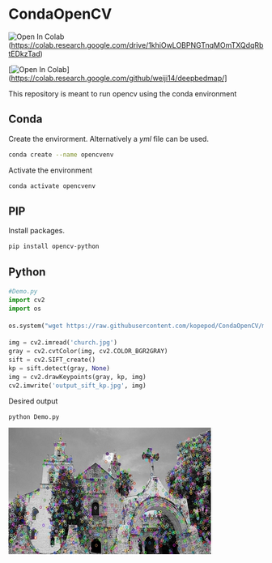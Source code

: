 # CondaOpenCV

![Open In Colab](https://colab.research.google.com/assets/colab-badge.svg)(https://colab.research.google.com/drive/1khiOwLOBPNGTnqMOmTXQdqRbtEDkzTad)

<link rel="https://colab.research.google.com/assets/colab-badge.svg)" type="image/x-icon" href="https://colab.research.google.com/drive/1khiOwLOBPNGTnqMOmTXQdqRbtEDkzTad">

[![Open In Colab](https://colab.research.google.com/assets/colab-badge.svg)](https://colab.research.google.com/github/weiji14/deepbedmap/]

This repository is meant to run opencv using the conda environment

## Conda

Create the envirorment. Alternatively a _yml_ file can be used.

```bash
conda create --name opencvenv
```

Activate the environment

```bash
conda activate opencvenv
```

## PIP

Install packages. 

```bash
pip install opencv-python
```

## Python

```python
#Demo.py
import cv2
import os

os.system("wget https://raw.githubusercontent.com/kopepod/CondaOpenCV/main/church.jpg")

img = cv2.imread('church.jpg')
gray = cv2.cvtColor(img, cv2.COLOR_BGR2GRAY)
sift = cv2.SIFT_create()
kp = sift.detect(gray, None)
img = cv2.drawKeypoints(gray, kp, img)
cv2.imwrite('output_sift_kp.jpg', img)

```

Desired output

```bash
python Demo.py
```

<img src="https://raw.githubusercontent.com/kopepod/CondaOpenCV/main/output_sift_kp.jpg" width="400" height="250" />


